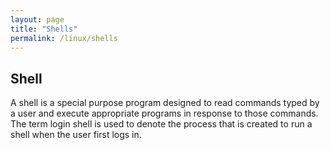 ```yaml
---
layout: page
title: "Shells"
permalink: /linux/shells
---
```


## Shell

A shell is a special purpose program designed to read commands typed by a user and execute appropriate programs in response to those commands.  The term login shell is used to denote the process that is created to run a shell when the user first logs in.
